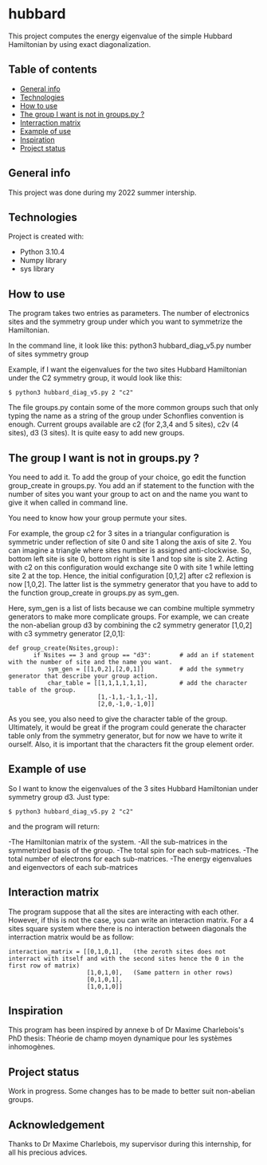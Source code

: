 # hubbard

This project computes the energy eigenvalue of the simple Hubbard Hamiltonian by using exact diagonalization.

## Table of contents
* [General info](#general-info)
* [Technologies](#technologies)
* [How to use](#how-to-use)
* [The group I want is not in groups.py ?](#the-group-i-want-is-not-in-groups.py-?)
* [Interraction matrix](#interraction-matrix)
* [Example of use](#example-of-use)
* [Inspiration](#inspiration)
* [Project status](#project-status)
## General info
This project was done during my 2022 summer intership.
	
## Technologies
Project is created with:
* Python 3.10.4
* Numpy library
* sys library 
	
## How to use
The program takes two entries as parameters. The number of electronics sites and the symmetry group under which you want to symmetrize the Hamiltonian. 

In the command line, it look like this:
python3 hubbard_diag_v5.py number of sites symmetry group

Example, if I want the eigenvalues for the two sites Hubbard Hamiltonian under the C2 symmetry group, it would look like this:
```
$ python3 hubbard_diag_v5.py 2 "c2"
```
The file groups.py contain some of the more common groups such that only typing the name as a string of the group under Schonflies convention is enough.
Current groups available are c2 (for 2,3,4 and 5 sites), c2v (4 sites), d3 (3 sites). It is quite easy to add new groups. 

## The group I want is not in groups.py ?
You need to add it. To add the group of your choice, go edit the function group_create in groups.py. You add an if statement to the function with the number of sites you want your group to act on and the name you want to give it when called in command line. 

You need to know how your group permute your sites. 

For example, the group c2 for 3 sites in a triangular configuration is symmetric under reflection of site 0 and site 1 along the axis of site 2.
You can imagine a triangle where sites number is assigned anti-clockwise. So, bottom left site is site 0, bottom right is site 1 and top site is site 2. 
Acting with c2 on this configuration would exchange site 0 with site 1 while letting site 2 at the top. 
Hence, the initial configuration [0,1,2] after c2 reflexion is now [1,0,2]. The latter list is the symmetry generator that you have to add to the function group_create in groups.py as sym_gen. 

Here, sym_gen is a list of lists because we can combine multiple symmetry generators to make more complicate groups. For example, we can create the non-abelian group d3 by combining the c2 symmetry generator [1,0,2] with c3 symmetry generator [2,0,1]:
```
def group_create(Nsites,group):
       if Nsites == 3 and group == "d3":        # add an if statement with the number of site and the name you want.
           sym_gen = [[1,0,2],[2,0,1]]          # add the symmetry generator that describe your group action.
           char_table = [[1,1,1,1,1,1],         # add the character table of the group.
                         [1,-1,1,-1,1,-1],
                         [2,0,-1,0,-1,0]]

```
As you see, you also need to give the character table of the group. Ultimately, it would be great if the program could generate the character table only from the symmetry generator, but for now we have to write it ourself. Also, it is important that the characters fit the group element order. 

## Example of use
So I want to know the eigenvalues of the 3 sites Hubbard Hamiltonian under symmetry group d3. Just type:
```
$ python3 hubbard_diag_v5.py 2 "c2"

```
and the program will return:

-The Hamiltonian matrix of the system. 
-All the sub-matrices in the symmetrized basis of the group.
-The total spin for each sub-matrices.
-The total number of electrons for each sub-matrices.
-The energy eigenvalues and eigenvectors of each sub-matrices


## Interaction matrix
The program suppose that all the sites are interacting with each other. However, if this is not the case, you can write an interaction matrix.
For a 4 sites square system where there is no interaction between diagonals the interraction matrix would be as follow:
```
interaction_matrix = [[0,1,0,1],   (the zeroth sites does not interract with itself and with the second sites hence the 0 in the first row of matrix)
                      [1,0,1,0],   (Same pattern in other rows)
                      [0,1,0,1],
                      [1,0,1,0]]
```
## Inspiration
This program has been inspired by annexe b of Dr Maxime Charlebois's PhD thesis: Théorie de champ moyen dynamique pour les systèmes inhomogènes.

## Project status
Work in progress. Some changes has to be made to better suit non-abelian groups. 

## Acknowledgement
Thanks to Dr Maxime Charlebois, my supervisor during this internship, for all his precious advices. 
